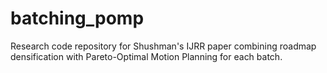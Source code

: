 # batching_pomp
Research code repository for Shushman's IJRR paper combining roadmap densification with Pareto-Optimal Motion Planning for each batch.
